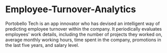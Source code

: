 # Employee-Turnover-Analytics
Portobello Tech is an app innovator who has devised an intelligent way of predicting employee turnover within the company. It periodically evaluates employees' work details, including the number of projects they worked on, average monthly working hours, time spent in the company, promotions in the last five years, and salary level.
